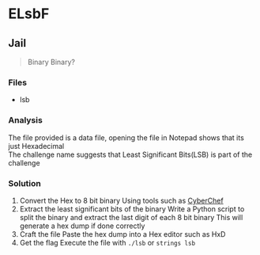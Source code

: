 # ELsbF
## Jail

> Binary Binary?

### Files
- lsb

### Analysis
The file provided is a data file, opening the file in Notepad shows that its just Hexadecimal<br />
The challenge name suggests that Least Significant Bits(LSB) is part of the challenge

### Solution
1. Convert the Hex to 8 bit binary
   Using tools such as [CyberChef](https://gchq.github.io/CyberChef/)
2. Extract the least significant bits of the binary
   Write a Python script to split the binary and extract the last digit of each 8 bit binary
   This will generate a hex dump if done correctly
3. Craft the file
   Paste the hex dump into a Hex editor such as HxD
4. Get the flag
   Execute the file with ```./lsb``` or ```strings lsb```

